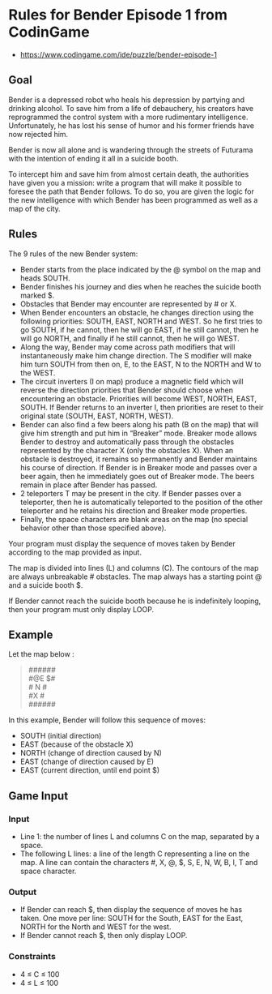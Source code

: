 # Rules for Bender Episode 1 from CodinGame 

* https://www.codingame.com/ide/puzzle/bender-episode-1

## Goal

Bender is a depressed robot who heals his depression by partying and drinking alcohol. To save him from a life of debauchery, his creators have reprogrammed the control system with a more rudimentary intelligence. Unfortunately, he has lost his sense of humor and his former friends have now rejected him.

Bender is now all alone and is wandering through the streets of Futurama with the intention of ending it all in a suicide booth.

To intercept him and save him from almost certain death, the authorities have given you a mission: write a program that will make it possible to foresee the path that Bender follows. To do so, you are given the logic for the new intelligence with which Bender has been programmed as well as a map of the city.

## Rules

The 9 rules of the new Bender system:

* Bender starts from the place indicated by the @ symbol on the map and heads SOUTH.
* Bender finishes his journey and dies when he reaches the suicide booth marked $.
* Obstacles that Bender may encounter are represented by # or X.
* When Bender encounters an obstacle, he changes direction using the following priorities: SOUTH, EAST, NORTH and WEST. So he first tries to go SOUTH, if he cannot, then he will go EAST, if he still cannot, then he will go NORTH, and       finally if he still cannot, then he will go WEST.
* Along the way, Bender may come across path modifiers that will instantaneously make him change direction. The S modifier will make him turn SOUTH from then on, E, to the EAST, N to the NORTH and W to the WEST.
* The circuit inverters (I on map) produce a magnetic field which will reverse the direction priorities that Bender should choose when encountering an obstacle. Priorities will become WEST, NORTH, EAST, SOUTH. If Bender returns to an inverter I, then priorities are reset to their original state (SOUTH, EAST, NORTH, WEST).
* Bender can also find a few beers along his path (B on the map) that will give him strength and put him in “Breaker” mode. Breaker mode allows Bender to destroy and automatically pass through the obstacles represented by the character X (only the obstacles X). When an obstacle is destroyed, it remains so permanently and Bender maintains his course of direction. If Bender is in Breaker mode and passes over a beer again, then he immediately goes out of Breaker mode. The beers remain in place after Bender has passed.
* 2 teleporters T may be present in the city. If Bender passes over a teleporter, then he is automatically teleported to the position of the other teleporter and he retains his direction and Breaker mode properties.
* Finally, the space characters are blank areas on the map (no special behavior other than those specified above).

Your program must display the sequence of moves taken by Bender according to the map provided as input.

The map is divided into lines (L) and columns (C). The contours of the map are always unbreakable # obstacles. The map always has a starting point @ and a suicide booth $.

If Bender cannot reach the suicide booth because he is indefinitely looping, then your program must only display LOOP.

## Example

Let the map below :

> \######  
> \#@E $#  
> \# N  #  
> \#X   #  
> \######  

In this example, Bender will follow this sequence of moves:

* SOUTH (initial direction)
* EAST (because of the obstacle X)
* NORTH (change of direction caused by N)
* EAST (change of direction caused by E)
* EAST (current direction, until end point $)

## Game Input

### Input

* Line 1: the number of lines L and columns C on the map, separated by a space.
* The following L lines: a line of the length C representing a line on the map. A line can contain the characters \#, X, @, $, S, E, N, W, B, I, T and space character.

### Output

* If Bender can reach $, then display the sequence of moves he has taken. One move per line: SOUTH for the South, EAST for the East, NORTH for the North and WEST for the west.
* If Bender cannot reach $, then only display LOOP.

### Constraints

* 4 ≤ C ≤ 100
* 4 ≤ L ≤ 100
